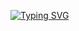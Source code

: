 [![Typing SVG](https://readme-typing-svg.demolab.com?font=Nanum+Gothic+Coding&weight=600&size=30&pause=1000&color=62F701&width=435&lines=Hi+%F0%9F%91%8B+there;My+name+is+Avtar+Singh;Welcome+to+my+Github+profile)](https://git.io/typing-svg)

<!--
**AvtMob/avtmob** is a ✨ _special_ ✨ repository because its `README.md` (this file) appears on your GitHub profile.

Here are some ideas to get you started:

- 🔭 I’m currently working on ...
- 🌱 I’m currently learning ...
- 👯 I’m looking to collaborate on ...
- 🤔 I’m looking for help with ...
- 💬 Ask me about ...
- 📫 How to reach me: ...
- 😄 Pronouns: ...
- ⚡ Fun fact: ...
-->
